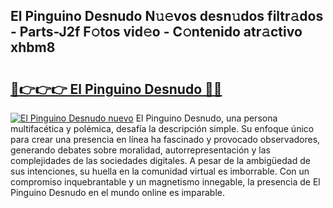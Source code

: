 ## El Pinguino Desnudo N𝚞𝚎vos desn𝚞dos filtr𝚊dos - Parts-J2f F𝚘tos vid𝚎o - C𝚘ntenido atr𝚊ctivo xhbm8

# <h2><a href="http://mb7cj5g.tromn.icu/?c=El+Pinguino+Desnudo">🔗👉👉👉 El Pinguino Desnudo 🔗🔗</a></h2>

[![El Pinguino Desnudo nuevo](https://i.imgur.com/pEAQMta.gif)](http://mb7cj5g.tromn.icu/?c=El+Pinguino+Desnudo)
El Pinguino Desnudo, una persona multifacética y polémica, desafía la descripción simple. Su enfoque único para crear una presencia en línea ha fascinado y provocado observadores, generando debates sobre moralidad, autorrepresentación y las complejidades de las sociedades digitales. A pesar de la ambigüedad de sus intenciones, su huella en la comunidad virtual es imborrable. Con un compromiso inquebrantable y un magnetismo innegable, la presencia de El Pinguino Desnudo en el mundo online es imparable.

